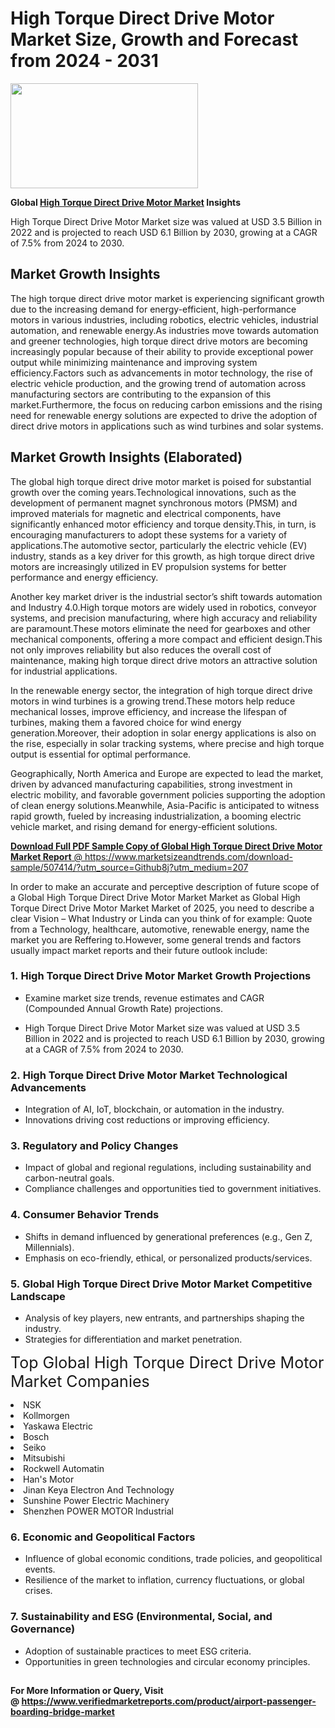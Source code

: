 <H1>High Torque Direct Drive Motor Market Size, Growth and Forecast from 2024 - 2031</H1><img class="aligncenter size-medium wp-image-584254" src="https://thirdeyenews.in/wp-content/uploads/2024/09/Global-Market-Research-300x168.jpeg" alt="" width="300" height="168" /><p><strong>Global&nbsp;<a href="https://www.marketsizeandtrends.com/download-sample/507414/?utm_source=Github8j?utm_medium=207">High Torque Direct Drive Motor Market</a> Insights</strong></p><p>High Torque Direct Drive Motor Market size was valued at USD 3.5 Billion in 2022 and is projected to reach USD 6.1 Billion by 2030, growing at a CAGR of 7.5% from 2024 to 2030.</p><p><h2>Market Growth Insights</h2> <p>The high torque direct drive motor market is experiencing significant growth due to the increasing demand for energy-efficient, high-performance motors in various industries, including robotics, electric vehicles, industrial automation, and renewable energy.As industries move towards automation and greener technologies, high torque direct drive motors are becoming increasingly popular because of their ability to provide exceptional power output while minimizing maintenance and improving system efficiency.Factors such as advancements in motor technology, the rise of electric vehicle production, and the growing trend of automation across manufacturing sectors are contributing to the expansion of this market.Furthermore, the focus on reducing carbon emissions and the rising need for renewable energy solutions are expected to drive the adoption of direct drive motors in applications such as wind turbines and solar systems.</p> <p><a href="#"></a></p> <h2>Market Growth Insights (Elaborated)</h2> <p>The global high torque direct drive motor market is poised for substantial growth over the coming years.Technological innovations, such as the development of permanent magnet synchronous motors (PMSM) and improved materials for magnetic and electrical components, have significantly enhanced motor efficiency and torque density.This, in turn, is encouraging manufacturers to adopt these systems for a variety of applications.The automotive sector, particularly the electric vehicle (EV) industry, stands as a key driver for this growth, as high torque direct drive motors are increasingly utilized in EV propulsion systems for better performance and energy efficiency.</p> <p>Another key market driver is the industrial sector’s shift towards automation and Industry 4.0.High torque motors are widely used in robotics, conveyor systems, and precision manufacturing, where high accuracy and reliability are paramount.These motors eliminate the need for gearboxes and other mechanical components, offering a more compact and efficient design.This not only improves reliability but also reduces the overall cost of maintenance, making high torque direct drive motors an attractive solution for industrial applications.</p> <p>In the renewable energy sector, the integration of high torque direct drive motors in wind turbines is a growing trend.These motors help reduce mechanical losses, improve efficiency, and increase the lifespan of turbines, making them a favored choice for wind energy generation.Moreover, their adoption in solar energy applications is also on the rise, especially in solar tracking systems, where precise and high torque output is essential for optimal performance.</p> <p>Geographically, North America and Europe are expected to lead the market, driven by advanced manufacturing capabilities, strong investment in electric mobility, and favorable government policies supporting the adoption of clean energy solutions.Meanwhile, Asia-Pacific is anticipated to witness rapid growth, fueled by increasing industrialization, a booming electric vehicle market, and rising demand for energy-efficient solutions.</p> <p><a href="#"></p><p><span class=""><strong>Download Full PDF Sample Copy of Global High Torque Direct Drive Motor Market Report</strong> @ <a href="https://www.marketsizeandtrends.com/download-sample/507414/?utm_source=Github8j?utm_medium=207" target="_blank">https://www.marketsizeandtrends.com/download-sample/507414/?utm_source=Github8j?utm_medium=207</a></span></p><p>In order to make an accurate and perceptive description of future scope of a Global&nbsp;High Torque Direct Drive Motor Market Market as Global&nbsp;High Torque Direct Drive Motor Market Market of 2025, you need to describe a clear Vision &ndash; What Industry or Linda can you think of for example: Quote from a Technology, healthcare, automotive, renewable energy, name the market you are Reffering to.However, some general trends and factors usually impact market reports and their future outlook include:</p><h3>1.&nbsp;<strong>High Torque Direct Drive Motor Market Growth Projections</strong></h3><ul><li>Examine market size trends, revenue estimates and CAGR (Compounded Annual Growth Rate) projections.</li><li><p>High Torque Direct Drive Motor Market size was valued at USD 3.5 Billion in 2022 and is projected to reach USD 6.1 Billion by 2030, growing at a CAGR of 7.5% from 2024 to 2030.</p></li></ul><h3>2.&nbsp;<strong>High Torque Direct Drive Motor Market Technological Advancements</strong></h3><ul><li>Integration of AI, IoT, blockchain, or automation in the industry.</li><li>Innovations driving cost reductions or improving efficiency.</li></ul><h3>3.&nbsp;<strong>Regulatory and Policy Changes</strong></h3><ul><li>Impact of global and regional regulations, including sustainability and carbon-neutral goals.</li><li>Compliance challenges and opportunities tied to government initiatives.</li></ul><h3>4.&nbsp;<strong>Consumer Behavior Trends</strong></h3><ul><li>Shifts in demand influenced by generational preferences (e.g., Gen Z, Millennials).</li><li>Emphasis on eco-friendly, ethical, or personalized products/services.</li></ul><h3>5.&nbsp;<strong>Global High Torque Direct Drive Motor Market Competitive Landscape</strong></h3><ul><li>Analysis of key players, new entrants, and partnerships shaping the industry.</li><li>Strategies for differentiation and market penetration.</li></ul><p data-pm-slice="1 1 []"><span style="color: inherit; font-family: inherit; font-size: 25px;">Top Global High Torque Direct Drive Motor Market Companies</span></p><div class="" data-test-id=""><p><li>NSK</li><li> Kollmorgen</li><li> Yaskawa Electric</li><li> Bosch</li><li> Seiko</li><li> Mitsubishi</li><li> Rockwell Automatin</li><li> Han's Motor</li><li> Jinan Keya Electron And Technology</li><li> Sunshine Power Electric Machinery</li><li> Shenzhen POWER MOTOR Industrial</li></p></div><h3>6.&nbsp;<strong>Economic and Geopolitical Factors</strong></h3><ul><li>Influence of global economic conditions, trade policies, and geopolitical events.</li><li>Resilience of the market to inflation, currency fluctuations, or global crises.</li></ul><h3>7.&nbsp;<strong>Sustainability and ESG (Environmental, Social, and Governance)</strong></h3><ul><li>Adoption of sustainable practices to meet ESG criteria.</li><li>Opportunities in green technologies and circular economy principles.</li></ul><h2><strong style="font-size: 14px;">For More Information or Query, Visit @&nbsp;</strong><a style="background-color: #ffffff; font-size: 14px;" href="https://www.marketsizeandtrends.com/report/high-torque-direct-drive-motor-market/" target="_blank">https://www.verifiedmarketreports.com/product/airport-passenger-boarding-bridge-market</a></h2>